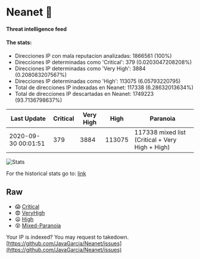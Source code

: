 # Neanet :hocho:
#### Threat intelligence feed
#### The stats:

- Direcciones IP con mala reputacion analizadas: 1866561 (100%)
- Direcciones IP determinadas como 'Critical':  379 (0.0203047208208%)
- Direcciones IP determinadas como 'Very High':  3884 (0.208083207567%)
- Direcciones IP determinadas como 'High':  113075 (6.05793220795)
- Total de direcciones IP indexadas en Neanet:  117338 (6.28632013634%)
- Total de direcciones IP descartadas en Neanet:  1749223 (93.7136798637%)

| Last Update | Critical | Very High | High | Paranoia |
| --- | --- | --- | --- | --- |
| 2020-09-30 00:01:51 | 379 | 3884 | 113075 | 117338 mixed list (Critical + Very High + High)|

![Stats](https://docs.google.com/spreadsheets/d/e/2PACX-1vSnaNMIXVabIpDJjufMlzH7poXnshF3mgd8Is1g9ytUEzVsP5my4Trn8f-xkoLLQ38xpL3HtmUexLo6/pubchart?oid=501124687&format=image)

For the historical stats go to: [link](/stats.csv)
## Raw
- :scream: [Critical](https://raw.githubusercontent.com/JavaGarcia/Neanet/master/blacklists/neanet_critical.txt)
- :fearful: [VeryHigh](https://raw.githubusercontent.com/JavaGarcia/Neanet/master/blacklists/neanet_veryHigh.txtt)
- :frowning: [High](https://raw.githubusercontent.com/JavaGarcia/Neanet/master/blacklists/neanet_high.txt)
- :dizzy_face: [Mixed-Paranoia](https://raw.githubusercontent.com/JavaGarcia/Neanet/master/blacklists/neanet_all.txt)


Your IP is indexed? You may request to takedown. [https://github.com/JavaGarcia/Neanet/issues](https://github.com/JavaGarcia/Neanet/issues)





















































































































































































































































































































































































































































































































































































































































































































































































































































































































































































































































































































































